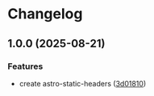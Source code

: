# Changelog

## 1.0.0 (2025-08-21)


### Features

* create astro-static-headers ([3d01810](https://github.com/abemedia/astro-static-headers/commit/3d0181008a79eac42087973a8d5e69350b97aaa9))
